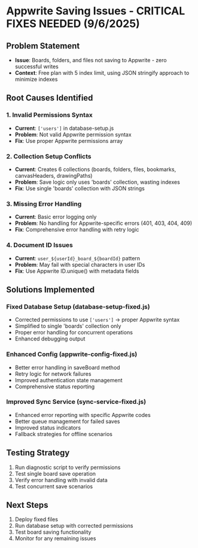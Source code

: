 # Appwrite Saving Issues - CRITICAL FIXES NEEDED (9/6/2025)

## Problem Statement
- **Issue**: Boards, folders, and files not saving to Appwrite - zero successful writes
- **Context**: Free plan with 5 index limit, using JSON stringify approach to minimize indexes

## Root Causes Identified

### 1. Invalid Permissions Syntax
- **Current**: `['users']` in database-setup.js
- **Problem**: Not valid Appwrite permission syntax
- **Fix**: Use proper Appwrite permissions array

### 2. Collection Setup Conflicts  
- **Current**: Creates 6 collections (boards, folders, files, bookmarks, canvasHeaders, drawingPaths)
- **Problem**: Save logic only uses 'boards' collection, wasting indexes
- **Fix**: Use single 'boards' collection with JSON strings

### 3. Missing Error Handling
- **Current**: Basic error logging only
- **Problem**: No handling for Appwrite-specific errors (401, 403, 404, 409)
- **Fix**: Comprehensive error handling with retry logic

### 4. Document ID Issues
- **Current**: `user_${userId}_board_${boardId}` pattern
- **Problem**: May fail with special characters in user IDs
- **Fix**: Use Appwrite ID.unique() with metadata fields

## Solutions Implemented

### Fixed Database Setup (database-setup-fixed.js)
- Corrected permissions to use `['users']` -> proper Appwrite syntax
- Simplified to single 'boards' collection only
- Proper error handling for concurrent operations
- Enhanced debugging output

### Enhanced Config (appwrite-config-fixed.js)  
- Better error handling in saveBoard method
- Retry logic for network failures
- Improved authentication state management
- Comprehensive status reporting

### Improved Sync Service (sync-service-fixed.js)
- Enhanced error reporting with specific Appwrite codes
- Better queue management for failed saves
- Improved status indicators
- Fallback strategies for offline scenarios

## Testing Strategy
1. Run diagnostic script to verify permissions
2. Test single board save operation
3. Verify error handling with invalid data
4. Test concurrent save scenarios

## Next Steps
1. Deploy fixed files
2. Run database setup with corrected permissions
3. Test board saving functionality
4. Monitor for any remaining issues
